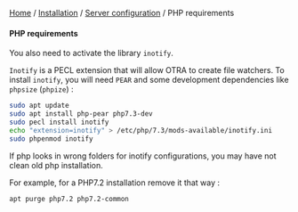 [Home](../../../README.md) / [Installation](../projectConfiguration.md) / [Server configuration](../serverConfiguration.md) / PHP requirements

#### PHP requirements

You also need to activate the library `inotify`.

`Inotify` is a PECL extension that will allow OTRA to create file watchers.
To install `inotify`, you will need `PEAR` and some development dependencies like `phpsize` (`phpize`) :
```bash
sudo apt update
sudo apt install php-pear php7.3-dev
sudo pecl install inotify
echo "extension=inotify" > /etc/php/7.3/mods-available/inotify.ini
sudo phpenmod inotify
```
    
If php looks in wrong folders for inotify configurations, you may have not clean old php installation.

For example, for a PHP7.2 installation remove it that way :
    
```bash
apt purge php7.2 php7.2-common
```
